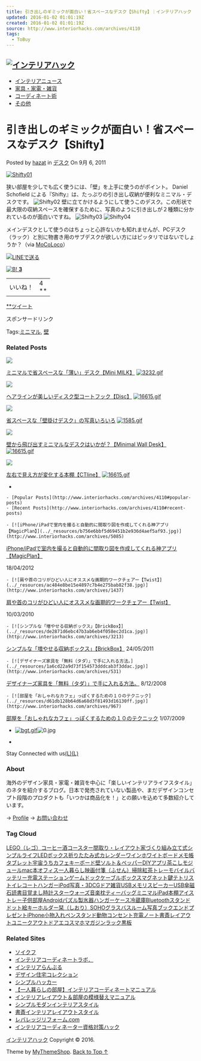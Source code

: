```yaml
---
title: 引き出しのギミックが面白い！省スペースなデスク【Shifty】｜インテリアハック
updated: 2016-01-02 01:01:19Z
created: 2016-01-02 01:01:19Z
source: http://www.interiorhacks.com/archives/4110
tags:
  - ToBuy
---
```


## [![インテリアハック](../_resources/633ec41c4c78ac0f9476c785120a1e34.png)](http://www.interiorhacks.com/)

- [インテリアニュース](http://www.interiorhacks.com/category/news)
- [家具・家電・雑貨](http://www.interiorhacks.com/category/product)
- [コーディネート術](http://www.interiorhacks.com/category/tips)
- [その他](http://www.interiorhacks.com/category/other)

# 引き出しのギミックが面白い！省スペースなデスク【Shifty】

Posted by [hazat](http://www.interiorhacks.com/archives/author/webmaster) in [デスク](http://www.interiorhacks.com/category/product/table/desk) On 9月 6, 2011

[![Shifty01](../_resources/967a04993cff1b61df887d97acfbf5ab.jpg)](http://www.danielschofieldesign.com/shifty.html)

狭い部屋を少しでも広く使うには、「壁」を上手に使うのがポイント。
Daniel Schofield による『Shifty』は、たっぷりの引き出し収納が便利なミニマル・デスクです。
![Shifty02](../_resources/5599e69a58413a21501e85bdde9e2ef9.jpg)
壁に立てかけるようにして使うこのデスク。この形状で最大限の収納スペースを確保するために、写真のように引き出しが２種類に分かれているのが面白いですね。
![Shifty03](../_resources/8a10f5845025d5a512b3ef9c3db2dd80.jpg)
![Shifty04](../_resources/8eab9b44c3cd7bf07151c36f98a0d9ab.jpg)

メインデスクとして使うのはちょっと心許ないかも知れませんが、PCデスク（ラック）と別に物書き用のサブデスクが欲しい方にはピッタリではないでしょうか？（via [MoCoLoco](http://mocoloco.com/fresh2/2011/09/03/shifty-desk-hallway-stand-by-daniel-schofield.php)）

[![LINEで送る](../_resources/bf6eed63eac92add69be490cfe8a262f.png)](http://line.me/R/msg/text/?%E5%BC%95%E3%81%8D%E5%87%BA%E3%81%97%E3%81%AE%E3%82%AE%E3%83%9F%E3%83%83%E3%82%AF%E3%81%8C%E9%9D%A2%E7%99%BD%E3%81%84%EF%BC%81%E7%9C%81%E3%82%B9%E3%83%9A%E3%83%BC%E3%82%B9%E3%81%AA%E3%83%87%E3%82%B9%E3%82%AF%E3%80%90Shifty%E3%80%91%0D%0Ahttp%3A%2F%2Fwww.interiorhacks.com%2Farchives%2F4110)

 [![B!](../_resources/button-counter.gif)    **3**](http://b.hatena.ne.jp/entry/www.interiorhacks.com/archives/4110)

|     |     |
| --- | --- |
| いいね！ | 4<br><s></s>** |

[**ツイート](https://twitter.com/intent/tweet?original_referer=http%3A%2F%2Fwww.interiorhacks.com%2Farchives%2F4110&ref_src=twsrc%5Etfw&text=%E5%BC%95%E3%81%8D%E5%87%BA%E3%81%97%E3%81%AE%E3%82%AE%E3%83%9F%E3%83%83%E3%82%AF%E3%81%8C%E9%9D%A2%E7%99%BD%E3%81%84%EF%BC%81%E7%9C%81%E3%82%B9%E3%83%9A%E3%83%BC%E3%82%B9%E3%81%AA%E3%83%87%E3%82%B9%E3%82%AF%E3%80%90Shifty%E3%80%91&tw_p=tweetbutton&url=http%3A%2F%2Fwww.interiorhacks.com%2Farchives%2F4110)

スポンサードリンク

Tags:[ミニマル](http://www.interiorhacks.com/tags/%e3%83%9f%e3%83%8b%e3%83%9e%e3%83%ab), [壁](http://www.interiorhacks.com/tags/%e5%a3%81)

### Related Posts

[![](../_resources/5f9303a6e0adf19f5958e1849b9fd95a.jpg)](http://www.interiorhacks.com/archives/3232)

[ミニマルで省スペースな「薄い」デスク【Mini MILK】](http://www.interiorhacks.com/archives/3232)  [![3232.gif](../_resources/3232.gif)](http://b.hatena.ne.jp/entry/http://www.interiorhacks.com/archives/3232)

[![](../_resources/bdd4ad814f62cf359337acc30f580c81.jpg)](http://www.interiorhacks.com/archives/14042)

[ヘアラインが美しいディスク型コートフック【Disc】](http://www.interiorhacks.com/archives/14042)  [![16615.gif](../_resources/16615.gif)](http://b.hatena.ne.jp/entry/http://www.interiorhacks.com/archives/14042)

[![](../_resources/92bd131e29bd8879254aa5d1485efe69.jpg)](http://www.interiorhacks.com/archives/1585)

[省スペースな「壁掛けデスク」の写真いろいろ](http://www.interiorhacks.com/archives/1585)  [![1585.gif](../_resources/1585.gif)](http://b.hatena.ne.jp/entry/http://www.interiorhacks.com/archives/1585)

[![](../_resources/a444eb71b3ea74fdb756f55ae0426cbf.jpg)](http://www.interiorhacks.com/archives/16667)

[壁から飛び出すミニマルなデスクはいかが？【Minimal Wall Desk】](http://www.interiorhacks.com/archives/16667)  [![16615.gif](../_resources/16615.gif)](http://b.hatena.ne.jp/entry/http://www.interiorhacks.com/archives/16667)

[![](../_resources/82019149f4fa94e7af0bb148660f011e.jpg)](http://www.interiorhacks.com/archives/16615)

[左右で見え方が変化する本棚【CTline】](http://www.interiorhacks.com/archives/16615)  [![16615.gif](../_resources/16615.gif)](http://b.hatena.ne.jp/entry/http://www.interiorhacks.com/archives/16615)

-

    - [Popular Posts](http://www.interiorhacks.com/archives/4110#popular-posts)
    - [Recent Posts](http://www.interiorhacks.com/archives/4110#recent-posts)

    - [![iPhone/iPadで室内を撮ると自動的に間取り図を作成してくれる神アプリ【MagicPlan】](../_resources/b756e6bbf5d69451b2e936d4aef5af93.jpg)](http://www.interiorhacks.com/archives/5085)

[iPhone/iPadで室内を撮ると自動的に間取り図を作成してくれる神アプリ【MagicPlan】](http://www.interiorhacks.com/archives/5085)

18/04/2012

    - [![肩や首のコリがひどい人にオススメな画期的ワークチェアー【Twist】](../_resources/ac484e8be15e4897c7b4e275bab82f38.jpg)](http://www.interiorhacks.com/archives/1437)

[肩や首のコリがひどい人にオススメな画期的ワークチェアー【Twist】](http://www.interiorhacks.com/archives/1437)

10/03/2010

    - [![シンプルな「増やせる収納ボックス」【BrickBox】](../_resources/de2871d6ebc47b3ab6eb4f058ec2d1ca.jpg)](http://www.interiorhacks.com/archives/3213)

[シンプルな「増やせる収納ボックス」【BrickBox】](http://www.interiorhacks.com/archives/3213)
24/05/2011

    - [![デザイナーズ家具を「無料（タダ）」で手に入れる方法。](../_resources/1a6cd22a9d73f154573dddcab3f3ddac.jpg)](http://www.interiorhacks.com/archives/531)

[デザイナーズ家具を「無料（タダ）」で手に入れる方法。](http://www.interiorhacks.com/archives/531)
8/12/2008

    - [![部屋を「おしゃれなカフェ」っぽくするための１０のテクニック](../_resources/d61db128b64d6a68d3f81493d16130ff.jpg)](http://www.interiorhacks.com/archives/967)

[部屋を「おしゃれなカフェ」っぽくするための１０のテクニック](http://www.interiorhacks.com/archives/967)
1/07/2009

- [![bgt.gif](../_resources/bgt.gif)](http://px.moba8.net/svt/ejp?a8mat=2HYPZC+1UOKJ6+17ZC+2HBG69&guid=on)![0.jpg](../_resources/0-1.jpg)

-

Stay Connected with us[(L)](https://www.facebook.com/interiorhacks)[(L)](http://feeds.feedburner.com/interiorhacks)

### About

海外のデザイン家具・家電・雑貨を中心に「楽しいインテリアライフスタイル」のネタを紹介するブログ。日本で発売されていない製品や、まだデザインコンセプト段階のプロダクトも「いつかは商品化を！」との願いを込めて多数紹介しています。

→ [Profile](http://www.interiorhacks.com/profile)
→ [お問い合わせ](http://www.interiorhacks.com/contact)

### Tag Cloud

[LEGO（レゴ）](http://www.interiorhacks.com/tags/lego%ef%bc%88%e3%83%ac%e3%82%b4%ef%bc%89)[コーヒー](http://www.interiorhacks.com/tags/%e3%82%b3%e3%83%bc%e3%83%92%e3%83%bc)[酒](http://www.interiorhacks.com/tags/%e9%85%92)[コースター](http://www.interiorhacks.com/tags/%e3%82%b3%e3%83%bc%e3%82%b9%e3%82%bf%e3%83%bc)[間取り・レイアウト](http://www.interiorhacks.com/tags/madori)[家づくり](http://www.interiorhacks.com/tags/%e5%ae%b6%e3%81%a5%e3%81%8f%e3%82%8a)[組み立て式](http://www.interiorhacks.com/tags/%e7%b5%84%e3%81%bf%e7%ab%8b%e3%81%a6%e5%bc%8f)[シンプルライフ](http://www.interiorhacks.com/tags/%e3%82%b7%e3%83%b3%e3%83%97%e3%83%ab%e3%83%a9%e3%82%a4%e3%83%95)[LED](http://www.interiorhacks.com/tags/led)[ボックス](http://www.interiorhacks.com/tags/%e3%83%9c%e3%83%83%e3%82%af%e3%82%b9)[折りたたみ式](http://www.interiorhacks.com/tags/%e6%8a%98%e3%82%8a%e3%81%9f%e3%81%9f%e3%81%bf%e5%bc%8f)[カレンダー](http://www.interiorhacks.com/tags/%e3%82%ab%e3%83%ac%e3%83%b3%e3%83%80%e3%83%bc)[ワイン](http://www.interiorhacks.com/tags/%e3%83%af%e3%82%a4%e3%83%b3)[ホワイトボード](http://www.interiorhacks.com/tags/%e3%83%9b%e3%83%af%e3%82%a4%e3%83%88%e3%83%9c%e3%83%bc%e3%83%89)[メモ帳](http://www.interiorhacks.com/tags/%e3%83%a1%e3%83%a2%e5%b8%b3)[タブレット](http://www.interiorhacks.com/tags/%e3%82%bf%e3%83%96%e3%83%ac%e3%83%83%e3%83%88)[宇宙](http://www.interiorhacks.com/tags/%e5%ae%87%e5%ae%99)[うちカフェ](http://www.interiorhacks.com/tags/cafe)[キーボード](http://www.interiorhacks.com/tags/%e3%82%ad%e3%83%bc%e3%83%9c%e3%83%bc%e3%83%89)[壁](http://www.interiorhacks.com/tags/%e5%a3%81)[ソルト＆ペッパー](http://www.interiorhacks.com/tags/%e3%82%bd%e3%83%ab%e3%83%88%ef%bc%86%e3%83%9a%e3%83%83%e3%83%91%e3%83%bc)[DIY](http://www.interiorhacks.com/tags/diy)[アプリ](http://www.interiorhacks.com/tags/%e3%82%a2%e3%83%97%e3%83%aa)[茶こし](http://www.interiorhacks.com/tags/%e8%8c%b6%e3%81%93%e3%81%97)[モジュール](http://www.interiorhacks.com/tags/%e3%83%a2%e3%82%b8%e3%83%a5%e3%83%bc%e3%83%ab)[mac](http://www.interiorhacks.com/tags/mac)[本](http://www.interiorhacks.com/tags/%e6%9c%ac)[オフィス](http://www.interiorhacks.com/tags/%e3%82%aa%e3%83%95%e3%82%a3%e3%82%b9)[一人暮らし](http://www.interiorhacks.com/tags/%e4%b8%80%e4%ba%ba%e6%9a%ae%e3%82%89%e3%81%97)[映画](http://www.interiorhacks.com/tags/%e6%98%a0%e7%94%bb)[付箋（ふせん）](http://www.interiorhacks.com/tags/%e4%bb%98%e7%ae%8b%ef%bc%88%e3%81%b5%e3%81%9b%e3%82%93%ef%bc%89)[掃除](http://www.interiorhacks.com/tags/%e6%8e%83%e9%99%a4)[紅茶](http://www.interiorhacks.com/tags/%e7%b4%85%e8%8c%b6)[トレー](http://www.interiorhacks.com/tags/%e3%83%88%e3%83%ac%e3%83%bc)[モバイルバッテリー](http://www.interiorhacks.com/tags/%e3%83%a2%e3%83%90%e3%82%a4%e3%83%ab%e3%83%90%e3%83%83%e3%83%86%e3%83%aa%e3%83%bc)[充電ステーション](http://www.interiorhacks.com/tags/%e5%85%85%e9%9b%bb%e3%82%b9%e3%83%86%e3%83%bc%e3%82%b7%e3%83%a7%e3%83%b3)[ゲーム](http://www.interiorhacks.com/tags/%e3%82%b2%e3%83%bc%e3%83%a0)[ドック](http://www.interiorhacks.com/tags/%e3%83%89%e3%83%83%e3%82%af)[ケーブルボックス](http://www.interiorhacks.com/tags/%e3%82%b1%e3%83%bc%e3%83%96%e3%83%ab%e3%83%9c%e3%83%83%e3%82%af%e3%82%b9)[マグネット](http://www.interiorhacks.com/tags/%e3%83%9e%e3%82%b0%e3%83%8d%e3%83%83%e3%83%88)[鍵](http://www.interiorhacks.com/tags/%e9%8d%b5)[テトリス](http://www.interiorhacks.com/tags/%e3%83%86%e3%83%88%e3%83%aa%e3%82%b9)[トイレ](http://www.interiorhacks.com/tags/%e3%83%88%e3%82%a4%e3%83%ac)[コートハンガー](http://www.interiorhacks.com/tags/%e3%82%b3%e3%83%bc%e3%83%88%e3%83%8f%e3%83%b3%e3%82%ac%e3%83%bc)[iPod](http://www.interiorhacks.com/tags/ipod)[写真・3DCG](http://www.interiorhacks.com/tags/photo)[ドア](http://www.interiorhacks.com/tags/%e3%83%89%e3%82%a2)[雑貨](http://www.interiorhacks.com/tags/%e9%9b%91%e8%b2%a8)[USBメモリ](http://www.interiorhacks.com/tags/usb%e3%83%a1%e3%83%a2%e3%83%aa)[スピーカー](http://www.interiorhacks.com/tags/%e3%82%b9%e3%83%94%e3%83%bc%e3%82%ab%e3%83%bc)[USB](http://www.interiorhacks.com/tags/usb)[傘](http://www.interiorhacks.com/tags/%e5%82%98)[磁石](http://www.interiorhacks.com/tags/%e7%a3%81%e7%9f%b3)[読書](http://www.interiorhacks.com/tags/%e8%aa%ad%e6%9b%b8)[目覚まし時計](http://www.interiorhacks.com/tags/%e7%9b%ae%e8%a6%9a%e3%81%be%e3%81%97%e6%99%82%e8%a8%88)[スターウォーズ](http://www.interiorhacks.com/tags/%e3%82%b9%e3%82%bf%e3%83%bc%e3%82%a6%e3%82%a9%e3%83%bc%e3%82%ba)[音楽](http://www.interiorhacks.com/tags/%e9%9f%b3%e6%a5%bd)[枕](http://www.interiorhacks.com/tags/%e6%9e%95)[ティーバッグ](http://www.interiorhacks.com/tags/%e3%83%86%e3%82%a3%e3%83%bc%e3%83%90%e3%83%83%e3%82%b0)[ミニマル](http://www.interiorhacks.com/tags/%e3%83%9f%e3%83%8b%e3%83%9e%e3%83%ab)[iPad](http://www.interiorhacks.com/tags/ipad)[本棚](http://www.interiorhacks.com/tags/%e6%9c%ac%e6%a3%9a)[アイストレー](http://www.interiorhacks.com/tags/%e3%82%a2%e3%82%a4%e3%82%b9%e3%83%88%e3%83%ac%e3%83%bc)[子供部屋](http://www.interiorhacks.com/tags/%e5%ad%90%e4%be%9b%e9%83%a8%e5%b1%8b)[Android](http://www.interiorhacks.com/tags/android)[パズル](http://www.interiorhacks.com/tags/%e3%83%91%e3%82%ba%e3%83%ab)[製氷器](http://www.interiorhacks.com/tags/%e8%a3%bd%e6%b0%b7%e5%99%a8)[ハンガー](http://www.interiorhacks.com/tags/%e3%83%8f%e3%83%b3%e3%82%ac%e3%83%bc)[ケース](http://www.interiorhacks.com/tags/%e3%82%b1%e3%83%bc%e3%82%b9)[冷蔵庫](http://www.interiorhacks.com/tags/%e5%86%b7%e8%94%b5%e5%ba%ab)[Bluetooth](http://www.interiorhacks.com/tags/bluetooth)[スタンド](http://www.interiorhacks.com/tags/%e3%82%b9%e3%82%bf%e3%83%b3%e3%83%89)[ドット絵](http://www.interiorhacks.com/tags/%e3%83%89%e3%83%83%e3%83%88%e7%b5%b5)[キーホルダー](http://www.interiorhacks.com/tags/%e3%82%ad%e3%83%bc%e3%83%9b%e3%83%ab%e3%83%80%e3%83%bc)[栞（しおり）](http://www.interiorhacks.com/tags/%e6%a0%9e%ef%bc%88%e3%81%97%e3%81%8a%e3%82%8a%ef%bc%89)[SOHO](http://www.interiorhacks.com/tags/soho)[グラス](http://www.interiorhacks.com/tags/%e3%82%b0%e3%83%a9%e3%82%b9)[バスルーム](http://www.interiorhacks.com/tags/%e3%83%90%e3%82%b9%e3%83%ab%e3%83%bc%e3%83%a0)[写真](http://www.interiorhacks.com/tags/%e5%86%99%e7%9c%9f)[ブックエンド](http://www.interiorhacks.com/tags/%e3%83%96%e3%83%83%e3%82%af%e3%82%a8%e3%83%b3%e3%83%89)[プレゼント](http://www.interiorhacks.com/tags/%e3%83%97%e3%83%ac%e3%82%bc%e3%83%b3%e3%83%88)[iPhone](http://www.interiorhacks.com/tags/iphone)[小物入れ](http://www.interiorhacks.com/tags/%e5%b0%8f%e7%89%a9%e5%85%a5%e3%82%8c)[ペンスタンド](http://www.interiorhacks.com/tags/%e3%83%9a%e3%83%b3%e3%82%b9%e3%82%bf%e3%83%b3%e3%83%89)[動物](http://www.interiorhacks.com/tags/%e5%8b%95%e7%89%a9)[コンセント](http://www.interiorhacks.com/tags/%e3%82%b3%e3%83%b3%e3%82%bb%e3%83%b3%e3%83%88)[充電](http://www.interiorhacks.com/tags/%e5%85%85%e9%9b%bb)[ノート](http://www.interiorhacks.com/tags/%e3%83%8e%e3%83%bc%e3%83%88)[書斎](http://www.interiorhacks.com/tags/%e6%9b%b8%e6%96%8e)[レイアウト](http://www.interiorhacks.com/tags/%e3%83%ac%e3%82%a4%e3%82%a2%e3%82%a6%e3%83%88)[ユニーク](http://www.interiorhacks.com/tags/%e3%83%a6%e3%83%8b%e3%83%bc%e3%82%af)[アウトドア](http://www.interiorhacks.com/tags/%e3%82%a2%e3%82%a6%e3%83%88%e3%83%89%e3%82%a2)[エコ](http://www.interiorhacks.com/tags/%e3%82%a8%e3%82%b3)[スマホ](http://www.interiorhacks.com/tags/%e3%82%b9%e3%83%9e%e3%83%9b)[マガジンラック](http://www.interiorhacks.com/tags/%e3%83%9e%e3%82%ac%e3%82%b8%e3%83%b3%e3%83%a9%e3%83%83%e3%82%af)[黒板](http://www.interiorhacks.com/tags/%e9%bb%92%e6%9d%bf)

### Related Sites

- [ソイクフ](http://soykhufu.net/)
- [インテリアコーディネートラボ．](http://www.interior-alchemist.com/)
- [インテリアらんぶる](http://interioramble.com/)
- [デザイン住宅コレクション](http://www.designerzhouse.com/)
- [シンプルハッカー](http://simplehackr.net/)
- [【一人暮らしの部屋】インテリアコーディネートマニュアル](http://singlestyle.org/)
- [インテリアレイアウト＆部屋の模様替えマニュアル](http://interiorcoordinate.net/)
- [シンプルモダンインテリアスタイル](http://simplemodernstyle.net/)
- [書斎インテリアレイアウトスタイル](http://www.shosaistyle.com/)
- [レバレッジリフォーム.com](http://www.leveragereform.com/)
- [インテリアコーディネーター資格対策ハック](http://www.interioragent.com/)

[インテリアハック](http://www.interiorhacks.com/) Copyright © 2016.

Theme by [MyThemeShop](http://mythemeshop.com/). [Back to Top ↑](http://www.interiorhacks.com/archives/4110#top)